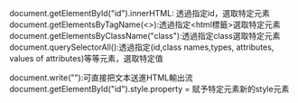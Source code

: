 document.getElementById("id").innerHTML: 透過指定id，選取特定元素  
document.getElementsByTagName(<>):透過指定<html標籤>選取特定元素  
document.getElementsByClassName("class"):透過指定class選取特定元素  
document.querySelectorAll():透過指定(id,class names,types, attributes, values of attributes)等等元素，選取特定值  

document.write(""):可直接把文本送進HTML輸出流  
document.getElementById("id").style.property = 賦予特定元素新的style元素  
